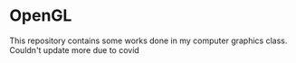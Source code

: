 # OpenGL

This repository contains some works done in my computer graphics class.<br>
Couldn't update more due to covid
